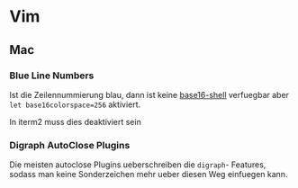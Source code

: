 # Vim
## Mac
### Blue Line Numbers
Ist die Zeilennummierung blau, dann ist keine
[base16-shell](https://github.com/chriskempson/base16-vim#blue-line-numbers)
verfuegbar aber `let base16colorspace=256` aktiviert.

In iterm2 muss dies deaktiviert sein

### Digraph AutoClose Plugins
Die meisten autoclose Plugins ueberschreiben die `digraph`-<BS> Features, sodass
man keine Sonderzeichen mehr ueber diesen Weg einfuegen kann.
